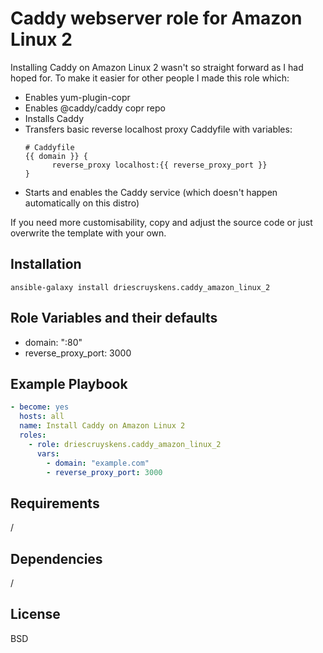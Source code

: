 Caddy webserver role for Amazon Linux 2
=========

Installing Caddy on Amazon Linux 2 wasn't so straight forward as I had hoped for. To make it easier for other people I made this role which:

- Enables yum-plugin-copr
- Enables @caddy/caddy copr repo
- Installs Caddy
- Transfers basic reverse localhost proxy Caddyfile with variables:
  ```caddyfile
  # Caddyfile
  {{ domain }} {
        reverse_proxy localhost:{{ reverse_proxy_port }}
  }
  ```
- Starts and enables the Caddy service (which doesn't happen automatically on this distro)

If you need more customisability, copy and adjust the source code or just overwrite the template with your own.


Installation
--------------

```shell
ansible-galaxy install driescruyskens.caddy_amazon_linux_2
```


Role Variables and their defaults
--------------

- domain: ":80"
- reverse_proxy_port: 3000
  

Example Playbook
----------------

```yaml
- become: yes
  hosts: all
  name: Install Caddy on Amazon Linux 2
  roles: 
    - role: driescruyskens.caddy_amazon_linux_2
      vars:
        - domain: "example.com"
        - reverse_proxy_port: 3000
```

Requirements
------------

/


Dependencies
------------

/


License
-------

BSD
